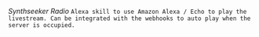 *Synthseeker Radio*
```Alexa skill to use Amazon Alexa / Echo to play the livestream. Can be integrated with the webhooks to auto play when the server is occupied.```
